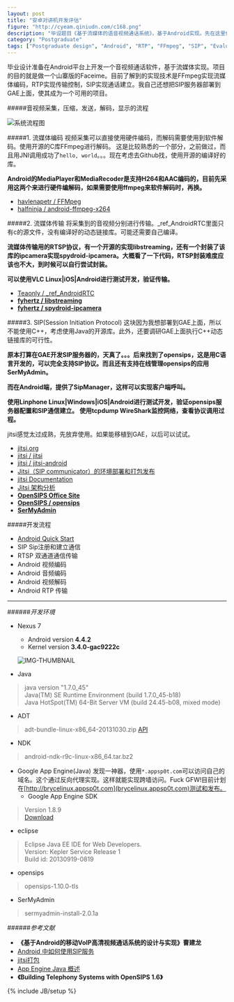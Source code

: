 ```yaml
---
layout: post
title: "安卓对讲机开发评估"
figure: "http://cyeam.qiniudn.com/c168.png"
description: "毕设题目《基于流媒体的语音视频通话系统》，基于Android实现。先在这里做一下技术评估。"
category: "Postgraduate"
tags: ["Postgraduate design", "Android", "RTP", "FFmpeg", "SIP", "Evaluate"]
---
```


毕业设计准备在Android平台上开发一个音视频通话软件，基于流媒体实现。项目的目的就是做一个山寨版的Faceime。目前了解到的实现技术是FFmpeg实现流媒体编码，RTP实现传输控制，SIP实现通话建立。我自己还想把SIP服务器部署到GAE上面，使其成为一个可用的项目。

#####音视频采集，压缩，发送，解码，显示的流程

![系统流程图](http://cyeam.qiniudn.com/%E6%B5%81%E7%A8%8B%E5%9B%BE.png)

#####1. 流媒体编码
视频采集可以直接使用硬件编码，而解码需要使用到软件解码。使用开源的C库FFmpeg进行解码。
这是比较熟悉的一个部分，之前做过，而且用JNI调用成功了`hello, world`。。。现在考虑去Github找，使用开源的编译好的库。

**Android的MediaPlayer和MediaRecoder是支持H264和AAC编码的，目前先采用这两个来进行硬件编解码，如果需要使用ffmpeg来软件解码时，再换。**

+ [havlenapetr / FFMpeg](https://github.com/havlenapetr/FFMpeg)
+ [halfninja / android-ffmpeg-x264](https://github.com/halfninja/android-ffmpeg-x264)

#####2. 流媒体传输
将采集到的音视频分别进行传输。_ref_AndroidRTC里面只有c的源文件，没有编译好的动态链接库。可能还需要自己编译。

**流媒体传输用的RTSP协议，有一个开源的实现libstreaming，还有一个封装了该库的ipcamera实现spydroid-ipcamera。大概看了一下代码，RTSP封装难度应该也不大，到时候可以自行尝试封装。**

**可以使用VLC Linux|iOS|Android进行测试开发，验证传输。**

+ [Teaonly / _ref_AndroidRTC](https://github.com/Teaonly/_ref_AndroidRTC)
+ [**fyhertz / libstreaming**](https://github.com/fyhertz/libstreaming)
+ [**fyhertz / spydroid-ipcamera**  ](https://github.com/fyhertz/spydroid-ipcamera)


#####3. SIP(Session Initiation Protocol)
这块因为我想部署到GAE上面，所以不能使用C++，考虑使用Java的开源库。此外，还要调研GAE上面执行C++动态链接库的可行性。

**原本打算在GAE开发SIP服务器的，天真了。。。后来找到了opensips，这是用C语言开发的，可以完全支持SIP协议。而且还有支持在线管理opensips的应用SerMyAdmin。**

**而在Android端，提供了SipManager，这样可以实现客户端呼叫。**

**使用Linphone Linux|Windows|iOS|Android进行测试开发，验证opensips服务器配置和SIP通信建立。**
**使用tcpdump WireShark监控网络，查看协议调用过程。**

jitsi感觉太过成熟，先放弃使用。如果能移植到GAE，以后可以试试。

+ [jitsi.org](https://jitsi.org/)
+ [jitsi / jitsi](https://github.com/jitsi/jitsi)
+ [jitsi / jitsi-android](https://github.com/jitsi/jitsi-android)
+ [Jitsi（SIP communicator）的环境部署和打包发布](http://blog.csdn.net/nomousewch/article/details/7012392)
+ [jitsi Documentation](https://jitsi.org/Documentation/HomePage)
+ [Jitsi 架构分析](http://www.cuitu.net/book/jitsi-jia-gou-fen-xi)
+ [**OpenSIPS Office Site**](http://www.opensips.org/)
+ [**OpenSIPS / opensips**](https://github.com/OpenSIPS/opensips)
+ [**SerMyAdmin**](http://sourceforge.net/projects/sermyadmin/)


#####开发流程
+ [Android Quick Start](http://mnhkahn.github.io/postgraduate%20design/2014/02/05/android_quickstart/)
+ SIP Sip注册和建立通信
+ RTSP 双通道通信传输
+ Android 视频编码
+ Android 音频编码
+ Android 视频解码
+ Android RTP 传输

---

######*开发环境*
+ Nexus 7
    + Android version **4.4.2**
    + Kernel version **3.4.0-gac9222c**

    ![IMG-THUMBNAIL](http://cyeam.qiniudn.com/nexus%207.jpg)

+ Java

> java version "1.7.0_45"    
> Java(TM) SE Runtime Environment (build 1.7.0_45-b18)    
> Java HotSpot(TM) 64-Bit Server VM (build 24.45-b08, mixed mode)

+ ADT

> adt-bundle-linux-x86_64-20131030.zip
> [API](http://developer.android.com/training/index.html)

+ NDK

> android-ndk-r9c-linux-x86_64.tar.bz2

+ Google App Engine(Java)
发现一神器，使用`*.appsp0t.com`可以访问自己的域名。这个通过反向代理实现。这样就能实现跨墙访问。Fuck GFW!目前计划在[http://brycelinux.appsp0t.com](brycelinux.appsp0t.com)测试和发布。
    + Google App Engine SDK
> Version 1.8.9   
> [Download](http://googleappengine.googlecode.com/files/appengine-java-sdk-1.8.9.zip)
+ eclipse

> Eclipse Java EE IDE for Web Developers.   
> Version: Kepler Service Release 1   
> Build id: 20130919-0819

+ opensips

> opensips-1.10.0-tls

+ SerMyAdmin

> sermyadmin-install-2.0.1a


######*参考文献*
+ **《基于Android的移动VoIP高清视频通话系统的设计与实现》曹建龙**
+ [Android 中如何使用SIP服务](http://www.3g-edu.org/news/art014.htm)
+ [jitsi打包](http://blog.csdn.net/nomousewch/article/details/7012392)
+ [App Engine Java 概述](https://developers.google.com/appengine/docs/java/overview?hl=zh-CN)
+ **《Building Telephony Systems with OpenSIPS 1.6》**

{% include JB/setup %}
